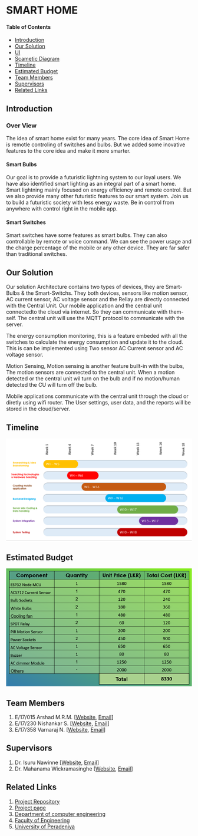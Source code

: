 
[//]: # (Please refer the instructions in below URL for the configurations)
[//]: # (https://projects.ce.pdn.ac.lk/docs/how-to-add-a-project)

# SMART HOME

#### Table of Contents
* [Introduction](#introduction)
* [Our Solution](#our-solution )
* [UI](https://github.com/cepdnaclk/e17-3yp-smart-home/tree/main/UI-Images)
* [Scametic Diagram](https://github.com/cepdnaclk/e17-3yp-smart-home/tree/main/Scematic%20diagram)
* [Timeline](#Timeline)
* [Estimated Budget](#Estimated-Budget)
* [Team Members](#team-members)
* [Supervisors](#supervisors)
* [Related Links](#related-links)

## Introduction

### Over View
The idea of smart home exist for many years. The core idea of Smart Home is remotle controling of switches and bulbs. But we added some inovative features to the core idea
and make it more smarter.

#### Smart Bulbs

Our goal is to provide a futuristic lightning system to our loyal users. 
We have also identified smart lighting as an integral part of a smart home.
Smart lightning mainly focused on energy efficiency and remote control.
But we also provide many other futuristic features to our smart system. 
Join us to build a futuristic society with less energy waste.
Be in control from anywhere with control right in the mobile app.

#### Smart Switches

Smart switches have some features as smart bulbs. They can also controllable by remote or voice command. We can see the power usage and the charge percentage of the mobile or any other device. They are far safer than traditional switches. 


## Our Solution

Our solution Architecture contains two types of devices, they are Smart-Bulbs & the Smart-Switchs. They both devices, sensors like motion sensor, AC current sensor, AC voltage sensor and the Rellay are directly connected with the Central Unit. Our mobile application and the central unit connectedto the cloud via internet. So they can communicate with them-self. The central unit will use the MQTT protocol to communicate with the server.

The energy consumption monitoring, this is a feature embeded with all the switches to calculate the energy consumption and update it to the cloud. This is can be implemented using Two sensor AC Current sensor and AC voltage sensor.

Motion Sensing, Motion sensing is another feature built-in with the bulbs, The motion sensors are connected to the central unit. When a motion detected or the central unit wil turn on the bulb and if no motion/human detected the CU will turn off the bulb.

Mobile applications communicate with the central unit through the cloud or diretly using wifi router. The User settings, user data, and the reports will be stored in the cloud/server.


## Timeline

![Timeline](docs/images/Timeline.PNG)

## Estimated Budget

![Budget](docs/images/Budget2.PNG)

## Team Members
1. E/17/015 Arshad M.R.M.  [[Website](http://www.ce.pdn.ac.lk/e17-batch/), [Email](mailto:e17015@eng.pdn.ac.lk)]
2. E/17/230 Nishankar S. [[Website](http://www.ce.pdn.ac.lk/e17-batch/), [Email](mailto:e17230@eng.pdn.ac.lk)]
3. E/17/358 Varnaraj N. [[Website](http://www.ce.pdn.ac.lk/e17-batch/), [Email](mailto:e17358@eng.pdn.ac.lk)]


## Supervisors
1. Dr. Isuru Nawinne [[Website](http://www.ce.pdn.ac.lk/academic-staff/isuru-nawinne/), [Email](mailto:isurun@eng.pdn.ac.lk)]
2. Dr. Mahanama Wickramasinghe [[Website](http://www.ce.pdn.ac.lk/2021/05/02/dr-mahanama-wickramasinghe/), [Email](mailto:mahanamaw@eng.pdn.ac.lk)]


## Related Links

1. [Project Repository](https://github.com/cepdnaclk/e17-3yp-smart-home)
2. [Project page](https://cepdnaclk.github.io/e17-3yp-smart-home)
3. [Department of computer engineering](http://ce.pdn.ac.lk)
4. [Faculty of Engineering](http://eng.pdn.ac.lk/)
5. [University of Peradeniya](https://www.pdn.ac.lk/academics/academics.php/)
